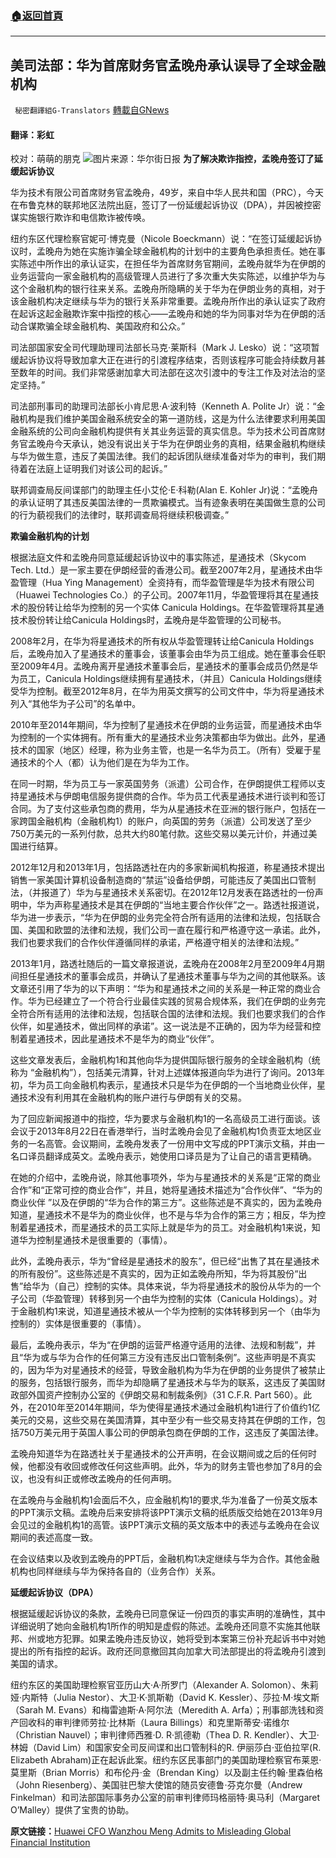 ###  [:house:返回首頁](https://github.com/ourhimalayas/txt)
---


## 美司法部：华为首席财务官孟晚舟承认误导了全球金融机构
` 秘密翻譯組G-Translators` [轉載自GNews](https://gnews.org/zh-hans/1555480/)

#### 翻译：彩虹
校对：萌萌的朋克
![](https://assets.gnews.org/wp-content/uploads/2021/09/1-120.jpg)图片来源：华尔街日报
**为了解决欺诈指控，孟晚舟签订了延缓起诉协议**

华为技术有限公司首席财务官孟晚舟，49岁，来自中华人民共和国（PRC），今天在布鲁克林的联邦地区法院出庭，签订了一份延缓起诉协议（DPA），并因被控密谋实施银行欺诈和电信欺诈被传唤。

纽约东区代理检察官妮可·博克曼（Nicole Boeckmann）说：“在签订延缓起诉协议时，孟晚舟为她在实施诈骗全球金融机构的计划中的主要角色承担责任。她在事实陈述中所作出的承认证实，在担任华为首席财务官期间，孟晚舟就华为在伊朗的业务运营向一家金融机构的高级管理人员进行了多次重大失实陈述，以维护华为与这个金融机构的银行往来关系。孟晚舟所隐瞒的关于华为在伊朗业务的真相，对于该金融机构决定继续与华为的银行关系非常重要。孟晚舟所作出的承认证实了政府在起诉这起金融欺诈案中指控的核心——孟晚舟和她的华为同事对华为在伊朗的活动合谋欺骗全球金融机构、美国政府和公众。”

司法部国家安全司代理助理司法部长马克·莱斯科（Mark J. Lesko）说：“这项暂缓起诉协议将导致加拿大正在进行的引渡程序结束，否则该程序可能会持续数月甚至数年的时间。我们非常感谢加拿大司法部在这次引渡中的专注工作及对法治的坚定坚持。”

司法部刑事司的助理司法部长小肯尼思·A·波利特（Kenneth A. Polite Jr）说：“金融机构是我们维护美国金融系统安全的第一道防线，这是为什么法律要求利用美国金融系统的公司向金融机构提供有关其业务运营的真实信息。华为技术公司首席财务官孟晚舟今天承认，她没有说出关于华为在伊朗业务的真相，结果金融机构继续与华为做生意，违反了美国法律。我们的起诉团队继续准备对华为的审判，我们期待着在法庭上证明我们对该公司的起诉。”

联邦调查局反间谍部门的助理主任小艾伦·E·科勒(Alan E. Kohler Jr)说：“孟晚舟的承认证明了其违反美国法律的一贯欺骗模式。当有迹象表明在美国做生意的公司的行为藐视我们的法律时，联邦调查局将继续积极调查。”

**欺骗金融机构的计划**

根据法庭文件和孟晚舟同意延缓起诉协议中的事实陈述，星通技术（Skycom Tech. Ltd.）是一家主要在伊朗经营的香港公司。截至2007年2月，星通技术由华盈管理（Hua Ying Management）全资持有，而华盈管理是华为技术有限公司（Huawei Technologies Co.）的子公司。2007年11月，华盈管理将其在星通技术的股份转让给华为控制的另一个实体 Canicula Holdings。在华盈管理将其星通技术股份转让给Canicula Holdings时，孟晚舟是华盈管理的公司秘书。

2008年2月，在华为将星通技术的所有权从华盈管理转让给Canicula Holdings后，孟晚舟加入了星通技术的董事会，该董事会由华为员工组成。她在董事会任职至2009年4月。孟晚舟离开星通技术董事会后，星通技术的董事会成员仍然是华为员工，Canicula Holdings继续拥有星通技术，（并且）Canicula Holdings继续受华为控制。截至2012年8月，在华为用英文撰写的公司文件中，华为将星通技术列入“其他华为子公司”的名单中。

2010年至2014年期间，华为控制了星通技术在伊朗的业务运营，而星通技术由华为控制的一个实体拥有。所有重大的星通技术业务决策都由华为做出。此外，星通技术的国家（地区）经理，称为业务主管，也是一名华为员工。（所有）受雇于星通技术的个人（都）认为他们是在为华为工作。

在同一时期，华为员工与一家英国劳务（派遣）公司合作，在伊朗提供工程师以支持星通技术与伊朗电信服务提供商的合作。华为员工代表星通技术进行谈判和签订合同。为了支付这些承包商的费用，华为从星通技术在亚洲的银行账户，包括在一家跨国金融机构（金融机构1）的账户，向英国的劳务（派遣）公司发送了至少750万美元的一系列付款，总共大约80笔付款。这些交易以美元计价，并通过美国进行结算。

2012年12月和2013年1月，包括路透社在内的多家新闻机构报道，称星通技术提出销售一家美国计算机设备制造商的“禁运”设备给伊朗，可能违反了美国出口管制法，（并报道了）华为与星通技术关系密切。在2012年12月发表在路透社的一份声明中，华为声称星通技术是其在伊朗的“当地主要合作伙伴”之一。路透社报道说，华为进一步表示，“华为在伊朗的业务完全符合所有适用的法律和法规，包括联合国、美国和欧盟的法律和法规，我们公司一直在履行和严格遵守这一承诺。此外，我们也要求我们的合作伙伴遵循同样的承诺，严格遵守相关的法律和法规。”

2013年1月，路透社随后的一篇文章报道说，孟晚舟在2008年2月至2009年4月期间担任星通技术的董事会成员，并确认了星通技术董事与华为之间的其他联系。该文章还引用了华为的以下声明：“华为和星通技术之间的关系是一种正常的商业合作。华为已经建立了一个符合行业最佳实践的贸易合规体系，我们在伊朗的业务完全符合所有适用的法律和法规，包括联合国的法律和法规。我们也要求我们的合作伙伴，如星通技术，做出同样的承诺”。这一说法是不正确的，因为华为经营和控制着星通技术，因此星通技术不是华为的商业“伙伴”。

这些文章发表后，金融机构1和其他向华为提供国际银行服务的全球金融机构（统称为 “金融机构”），包括美元清算，针对上述媒体报道向华为进行了询问。2013年初，华为员工向金融机构表示，星通技术只是华为在伊朗的一个当地商业伙伴，星通技术没有利用其在金融机构的账户进行与伊朗有关的交易。

为了回应新闻报道中的指控，华为要求与金融机构1的一名高级员工进行面谈。该会议于2013年8月22日在香港举行，当时孟晚舟会见了金融机构1负责亚太地区业务的一名高管。会议期间，孟晚舟发表了一份用中文写成的PPT演示文稿，并由一名口译员翻译成英文。孟晚舟表示，她使用口译员是为了让自己的语言更精确。

在她的介绍中，孟晚舟说，除其他事项外，华为与星通技术的关系是“正常的商业合作”和“正常可控的商业合作”，并且，她将星通技术描述为“合作伙伴”、“华为的商业伙伴 ”以及在伊朗的“华为合作的第三方”。这些陈述是不真实的，因为孟晚舟知道，星通技术不是华为的商业伙伴，也不是与华为合作的第三方；相反，华为控制着星通技术，而星通技术的员工实际上就是华为的员工。对金融机构1来说，知道华为控制星通技术是很重要的（事情）。

此外，孟晚舟表示，华为“曾经是星通技术的股东”，但已经“出售了其在星通技术的所有股份”。这些陈述是不真实的，因为正如孟晚舟所知，华为将其股份“出售”给华为（自己）控制的实体。具体来说，华为将星通技术的股份从华为的一个子公司（华盈管理）转移到另一个由华为控制的实体（Canicula Holdings）。对于金融机构1来说，知道星通技术被从一个华为控制的实体转移到另一个（由华为控制的）实体是很重要的（事情）。

最后，孟晚舟表示，华为“在伊朗的运营严格遵守适用的法律、法规和制裁”，并且“华为或与华为合作的任何第三方没有违反出口管制条例”。这些声明是不真实的，因为华为对星通技术的经营，导致金融机构为华为在伊朗的业务提供了被禁止的服务，包括银行服务，而华为却隐瞒了星通技术与华为的联系，这违反了美国财政部外国资产控制办公室的《伊朗交易和制裁条例》（31 C.F.R. Part 560）。此外，在2010年至2014年期间，华为使得星通技术通过金融机构1进行了价值约1亿美元的交易，这些交易在美国清算，其中至少有一些交易支持其在伊朗的工作，包括750万美元用于英国人事公司的伊朗承包商在伊朗的工作，这违反了美国法律。

孟晚舟知道华为在路透社关于星通技术的公开声明，在会议期间或之后的任何时候，他都没有收回或修改任何这些声明。此外，华为的财务主管也参加了8月的会议，也没有纠正或修改孟晚舟的任何声明。

在孟晚舟与金融机构1会面后不久，应金融机构1的要求,华为准备了一份英文版本的PPT演示文稿。孟晚舟后来安排将该PPT演示文稿的纸质版交给她在2013年9月会见过的金融机构1的高管。该PPT演示文稿的英文版本中的表述与孟晚舟在会议期间的表述高度一致。

在会议结束以及收到孟晚舟的PPT后，金融机构1决定继续与华为合作。其他金融机构也同样继续与华为保持各自的（业务合作）关系。

**延缓起诉协议（DPA）**

根据延缓起诉协议的条款，孟晚舟已同意保证一份四页的事实声明的准确性，其中详细说明了她向金融机构1所作的明知是虚假的陈述。孟晚舟还同意不实施其他联邦、州或地方犯罪。如果孟晚舟违反协议，她将受到本案第三份补充起诉书中对她提出的所有指控的起诉。政府还同意撤回其向加拿大司法部提出的将孟晚舟引渡到美国的请求。

纽约东区的美国助理检察官亚历山大·A·所罗门（Alexander A. Solomon）、朱莉娅·内斯特（Julia Nestor）、大卫·K·凯斯勒（David K. Kessler）、莎拉·M·埃文斯（Sarah M. Evans）和梅雷迪斯·A·阿尔法（Meredith A. Arfa）；刑事部洗钱和资产回收科的审判律师劳拉·比林斯（Laura Billings）和克里斯蒂安·诺维尔（Christian Nauvel）；审判律师西雅·D. R·凯德勒（Thea D. R. Kendler）、大卫·林姆（David Lim）和国家安全司反间谍和出口管制科的R. 伊丽莎白·亚伯拉罕(R. Elizabeth Abraham)正在起诉此案。纽约东区民事部门的美国助理检察官布莱恩·莫里斯（Brian Morris）和布伦丹·金（Brendan King）以及副主任约翰·里森伯格（John Riesenberg）、美国驻巴黎大使馆的随员安德鲁·芬克尔曼（Andrew Finkelman）和司法部国际事务办公室的前审判律师玛格丽特·奥马利（Margaret O’Malley）提供了宝贵的协助。

**原文链接：**[Huawei CFO Wanzhou Meng Admits to Misleading Global Financial Institution](https://www.justice.gov/opa/pr/huawei-cfo-wanzhou-meng-admits-misleading-global-financial-institution)
